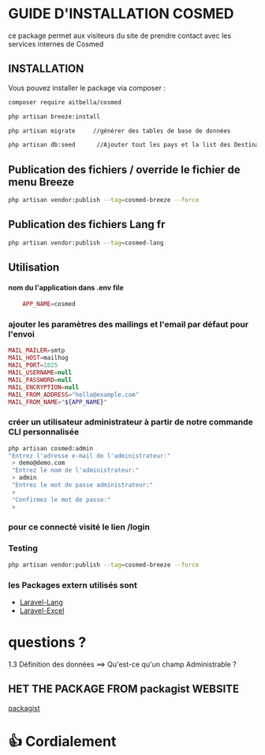 #  GUIDE D'INSTALLATION COSMED


ce package permet aux visiteurs du site de prendre contact avec les services
internes de Cosmed

## INSTALLATION

Vous pouvez installer le package via composer :

```bash
composer require aitbella/cosmed

php artisan breeze:install

php artisan migrate     //générer des tables de base de données

php artisan db:seed      //Ajouter tout les pays et la list des Destinataire

```

## Publication des fichiers /  override le fichier de menu Breeze
```bash
php artisan vendor:publish --tag=cosmed-breeze --force

```
## Publication des fichiers Lang fr

```bash
php artisan vendor:publish --tag=cosmed-lang

```

## Utilisation
#### nom du l'application dans .env file

```php
    APP_NAME=cosmed 
```
### ajouter les paramètres des mailings et l'email par défaut pour l'envoi
```php
MAIL_MAILER=smtp
MAIL_HOST=mailhog
MAIL_PORT=1025
MAIL_USERNAME=null
MAIL_PASSWORD=null
MAIL_ENCRYPTION=null
MAIL_FROM_ADDRESS="hello@example.com"
MAIL_FROM_NAME="${APP_NAME}"
```

### créer un utilisateur administrateur à partir de notre commande CLI personnalisée
```bash
php artisan cosmed:admin
"Entrez l'adresse e-mail de l'administrateur:"
 > demo@demo.com
 "Entrez le nom de l'administrateur:"
 > admin
 "Entrez le mot de passe administrateur:"
 >
 "Confirmez le mot de passe:"
 >

```

### pour ce connecté visité le lien  /login

### Testing

```bash
php artisan vendor:publish --tag=cosmed-breeze --force
```

###  les Packages extern utilisés sont
- [Laravel-Lang](https://github.com/Laravel-Lang/lang)
- [Laravel-Excel](https://github.com/SpartnerNL/Laravel-Excel)

# questions  ?
1.3 Définition des données  ==> Qu'est-ce qu'un champ Administrable ?


## HET THE PACKAGE FROM packagist WEBSITE

[packagist](https://packagist.org/packages/aitbella/cosmed)

# :thumbsup:  Cordialement
